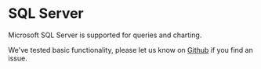 # SQL Server

Microsoft SQL Server is supported for queries and charting. 

We've tested basic functionality, please let us know on [Github](https://github.com/KyleU/databaseflow) if you find an issue.
